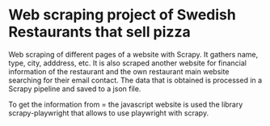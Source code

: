 # Web scraping project of Swedish Restaurants that sell pizza

Web scraping of different pages of a website with Scrapy. It gathers name, type, city, adddress, etc.
It is also scraped another website for financial information of the restaurant and the own restaurant main website searching for their email contact.
The data that is obtained is processed in a Scrapy pipeline and saved to a json file.

To get the information from = the javascript website is used the library scrapy-playwright that allows to use playwright with scrapy.